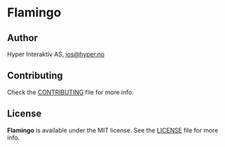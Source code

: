 # Flamingo

## Author

Hyper Interaktiv AS, ios@hyper.no

## Contributing

Check the [CONTRIBUTING](https://github.com/hyperoslo/Flamingo/blob/master/CONTRIBUTING.md) file for more info.

## License

**Flamingo** is available under the MIT license. See the [LICENSE](https://github.com/hyperoslo/Flamingo/blob/master/LICENSE.md) file for more info.
